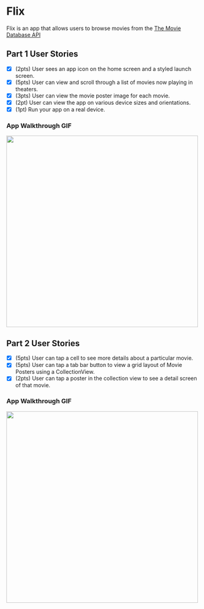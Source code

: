# Flix

Flix is an app that allows users to browse movies from the [The Movie Database API](http://docs.themoviedb.apiary.io/#)

## Part 1 User Stories

- [X] (2pts) User sees an app icon on the home screen and a styled launch screen.
- [X] (5pts) User can view and scroll through a list of movies now playing in theaters.
- [X] (3pts) User can view the movie poster image for each movie.
- [X] (2pt) User can view the app on various device sizes and orientations.
- [X] (1pt) Run your app on a real device.

### App Walkthrough GIF
<img src="https://i.imgur.com/iu6rVmW.gif" width=500><br>

## Part 2 User Stories

- [x] (5pts) User can tap a cell to see more details about a particular movie.
- [x] (5pts) User can tap a tab bar button to view a grid layout of Movie Posters using a CollectionView.
- [x] (2pts) User can tap a poster in the collection view to see a detail screen of that movie.

### App Walkthrough GIF
<img src="https://i.imgur.com/WmgimI3.gif" width=500><br>
